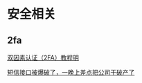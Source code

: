 # 安全相关
## 2fa
[双因素认证（2FA）教程明](https://ruanyifeng.com/blog/2017/11/2fa-tutorial.html)

[短信接口被爆破了，一晚上差点把公司干破产了](https://juejin.cn/post/7413322738315378697)
